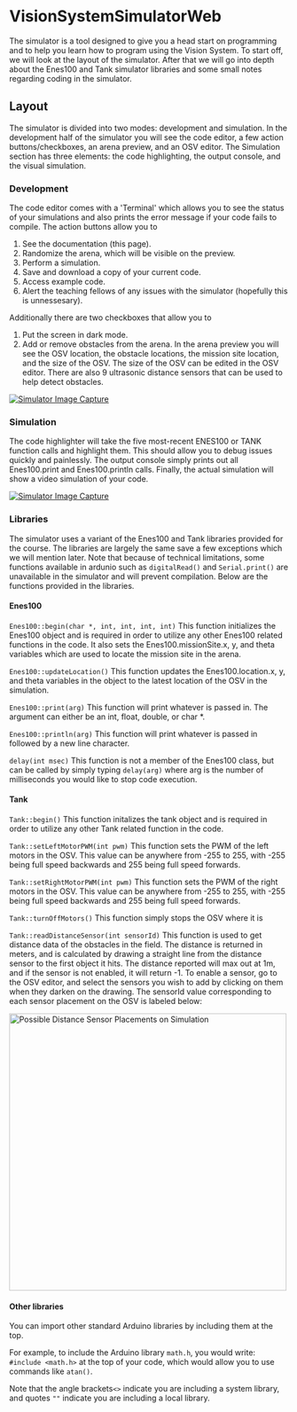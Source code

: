# VisionSystemSimulatorWeb

The simulator is a tool designed to give you a head start on programming and to help you learn how to program using the Vision System. To start off, we will look at the layout of the simulator. After that we will go into depth about the Enes100 and Tank simulator libraries and some small notes regarding coding in the simulator.

## Layout

The simulator is divided into two modes: development and simulation. In the development half of the simulator you will see the code editor, a few action buttons/checkboxes, an arena preview, and an OSV editor. The Simulation section has three elements: the code highlighting, the output console, and the visual simulation. 

### Development

The code editor comes with a 'Terminal' which allows you to see the status of your simulations and also prints the error message if your code fails to compile. The action buttons allow you to 
1. See the documentation (this page). 
2. Randomize the arena, which will be visible on the preview.
3. Perform a simulation.
4. Save and download a copy of your current code.
5. Access example code.
6. Alert the teaching fellows of any issues with the simulator (hopefully this is unnessesary). 

Additionally there are two checkboxes that allow you to 
1. Put the screen in dark mode.
2. Add or remove obstacles from the arena. 
In the arena preview you will see the OSV location, the obstacle locations, the mission site location, and the size of the OSV. The size of the OSV can be edited in the OSV editor. There are also 9 ultrasonic distance sensors that can be used to help detect obstacles.

[![Simulator Image Capture](https://raw.githubusercontent.com/umdenes100/VisionSystemSimulatorWeb/master/images/DevelopmentSection.jpg "The Vision System Simulator (Click me)")](http://enes100.umd.edu/simulatorweb)

### Simulation

The code highlighter will take the five most-recent ENES100 or TANK function calls and highlight them. This should allow you to debug issues quickly and painlessly. The output console simply prints out all Enes100.print and Enes100.println calls. Finally, the actual simulation will show a video simulation of your code.

[![Simulator Image Capture](https://raw.githubusercontent.com/umdenes100/VisionSystemSimulatorWeb/master/images/SimulationSection.jpg "The Vision System Simulator (Click me)")](http://enes100.umd.edu/simulatorweb)


### Libraries

The simulator uses a variant of the Enes100 and Tank libraries provided for the course. The libraries are largely the same save a few exceptions which we will mention later. Note that because of technical limitations, some functions available in ardunio such as `digitalRead()` and `Serial.print()` are unavailable in the simulator and will prevent compilation. Below are the functions provided in the libraries.

#### Enes100

```Enes100::begin(char *, int, int, int, int)```
This function initializes the Enes100 object and is required in order to utilize any other Enes100 related functions in the code. It also sets the Enes100.missionSite.x, y, and theta variables which are used to locate the mission site in the arena.

```Enes100::updateLocation()```
This function updates the Enes100.location.x, y, and theta variables in the object to the latest location of the OSV in the simulation.

```Enes100::print(arg)```
This function will print whatever is passed in. The argument can either be an int, float, double, or char *.

```Enes100::println(arg)```
This function will print whatever is passed in followed by a new line character.

```delay(int msec)```
This function is not a member of the Enes100 class, but can be called by simply typing `delay(arg)` where arg is the number of milliseconds you would like to stop code execution.

#### Tank

```Tank::begin()```
This function initalizes the tank object and is required in order to utilize any other Tank related function in the code.

```Tank::setLeftMotorPWM(int pwm)```
This function sets the PWM of the left motors in the OSV. This value can be anywhere from -255 to 255, with -255 being full speed backwards and 255 being full speed forwards.

```Tank::setRightMotorPWM(int pwm)```
This function sets the PWM of the right motors in the OSV. This value can be anywhere from -255 to 255, with -255 being full speed backwards and 255 being full speed forwards.

```Tank::turnOffMotors()```
This function simply stops the OSV where it is

```Tank::readDistanceSensor(int sensorId)```
This function is used to get distance data of the obstacles in the field. The distance is returned in meters, and is calculated by drawing a straight line from the distance sensor to the first object it hits. The distance reported will max out at 1m, and if the sensor is not enabled, it will return -1. To enable a sensor, go to the OSV editor, and select the sensors you wish to add by clicking on them when they darken on the drawing. The sensorId value corresponding to each sensor placement on the OSV is labeled below:

[<img src="https://raw.githubusercontent.com/umdenes100/VisionSystemSimulatorWeb/master/images/simulator_distance_sensor_placements.png" alt="Possible Distance Sensor Placements on Simulation" title="Possible Distance Sensor Placements on Simulation" width="500">](http://github.com/umdenes100/VisionSystemSimulatorWeb/blob/master/images/simulator_distance_sensor_placements.png)

#### Other libraries

You can import other standard Arduino libraries by including them at the top.

For example, to include the Arduino library `math.h`, you would write: `#include <math.h>` at the top of your code, which would allow you to use commands like `atan()`.

Note that the angle brackets`<>` indicate you are including a system library, and quotes `""` indicate you are including a local library.

